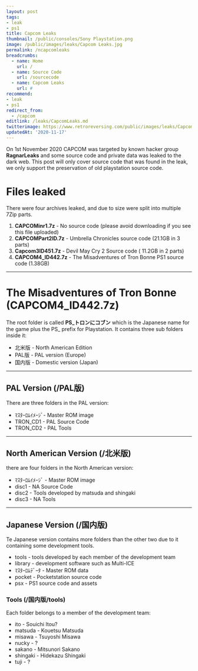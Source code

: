 ```yaml
---
layout: post
tags: 
- leak
- ps1
title: Capcom Leaks  
thumbnail: /public/consoles/Sony Playstation.png
image: /public/images/leaks/Capcom Leaks.jpg
permalink: /ncapcomleaks
breadcrumbs:
  - name: Home
    url: /
  - name: Source Code
    url: /sourcecode
  - name: Capcom Leaks
    url: #
recommend: 
- leak
- ps1
redirect_from:
  - /capcom
editlink: /leaks/CapcomLeaks.md
twitterimage: https://www.retroreversing.com/public/images/leaks/Capcom.jpg
updatedAt: '2020-11-17'
---
```


On 1st November 2020 CAPCOM was targeted by known hacker group **RagnarLeaks** and some source code and private data was leaked to the dark web. This post will only cover source code that was found in the leak, we only support the preservation of old playstation source code.

# Files leaked
There were four archives leaked, and due to size were split into multiple 7Zip parts.
1. **CAPCOMinr1.7z** - No source code (please avoid downloading if you see this file uploaded)
2. **CAPCOMPart2ID.7z** - Umbrella Chronicles source code (21.1GB in 3 parts)
3.  **Capcom3ID451.7z** - Devil May Cry 2 Source code ( 11.2GB in 2 parts)
4. **CAPCOM4_ID442.7z** - The Misadventures of Tron Bonne PS1 source code (1.38GB)

---
# The Misadventures of Tron Bonne (CAPCOM4_ID442.7z)
The root folder is called **PS_トロンにコブン** which is the Japanese name for the game plus the PS_ prefix for Playstation. It contains three sub folders inside it:
* 北米版 - North American Edition
* PAL版 - PAL version (Europe)
* 国内版 - Domestic version (Japan)

---
## PAL Version (/PAL版)
There are three folders in the PAL version:
* ﾏｽﾀｰﾛﾑｲﾒｰｼﾞ- Master ROM image
* TRON_CD1 - PAL Source Code
* TRON_CD2 - PAL Tools

---
## North American Version (/北米版) 
there are four folders in the North American version:
* ﾏｽﾀｰﾛﾑｲﾒｰｼﾞ - Master ROM image
* disc1 - NA Source Code
* disc2 - Tools developed by matsuda and shingaki
* disc3 - NA Tools

---
## Japanese Version (/国内版) 
Te Japanese version contains more folders than the other two due to it containing some development tools.
* tools - tools developed by each member of the development team
* library - development software such as Multi-ICE
* ﾏｽﾀｰﾛﾑﾃﾞｰﾀ - Master ROM data
* pocket - Pocketstation source code
* psx - PS1 source code and assets

### Tools (/国内版/tools)
Each folder belongs to a member of the development team:
* ito - Souichi Itou?
* matsuda - Kouetsu Matsuda
* misawa - Tsuyoshi Misawa
* nucky - ?
* sakano - Mitsunori Sakano
* shingaki - Hidekazu Shingaki
* tuji - ?
